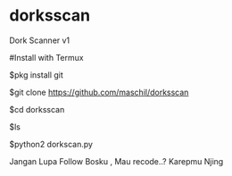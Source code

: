 # dorksscan
Dork Scanner v1

#Install with Termux

  $pkg install git

  $git clone https://github.com/maschil/dorksscan

  $cd dorksscan

  $ls

  $python2 dorkscan.py

Jangan Lupa Follow Bosku , Mau recode..? Karepmu Njing
